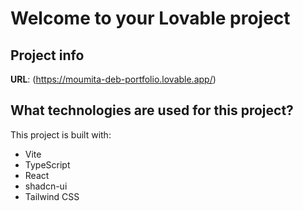 # Welcome to your Lovable project

## Project info

**URL**: (https://moumita-deb-portfolio.lovable.app/)


## What technologies are used for this project?

This project is built with:

- Vite
- TypeScript
- React
- shadcn-ui
- Tailwind CSS


